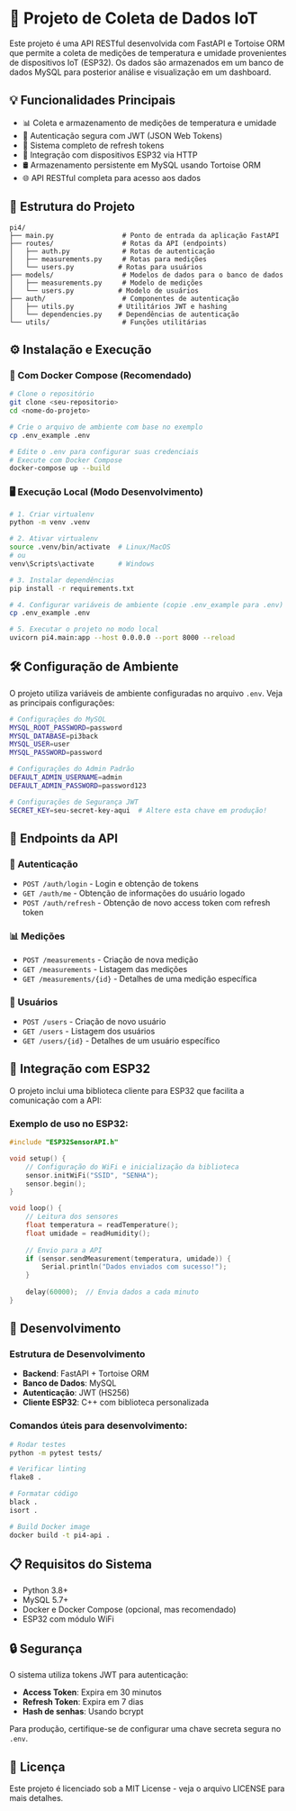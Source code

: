 # 🚀 Projeto de Coleta de Dados IoT

Este projeto é uma API RESTful desenvolvida com FastAPI e Tortoise ORM que permite a coleta de medições de temperatura e umidade provenientes de dispositivos IoT (ESP32). Os dados são armazenados em um banco de dados MySQL para posterior análise e visualização em um dashboard.

## 💡 Funcionalidades Principais
- 📊 Coleta e armazenamento de medições de temperatura e umidade
- 🔐 Autenticação segura com JWT (JSON Web Tokens)
- 🔄 Sistema completo de refresh tokens
- 📱 Integração com dispositivos ESP32 via HTTP
- 🛢️ Armazenamento persistente em MySQL usando Tortoise ORM
- 🌐 API RESTful completa para acesso aos dados

## 📁 Estrutura do Projeto
```
pi4/
├── main.py                 # Ponto de entrada da aplicação FastAPI
├── routes/                 # Rotas da API (endpoints)
│   ├── auth.py             # Rotas de autenticação
│   ├── measurements.py     # Rotas para medições
│   └── users.py           # Rotas para usuários
├── models/                 # Modelos de dados para o banco de dados
│   ├── measurements.py     # Modelo de medições
│   └── users.py           # Modelo de usuários
├── auth/                   # Componentes de autenticação
│   ├── utils.py           # Utilitários JWT e hashing
│   └── dependencies.py    # Dependências de autenticação
└── utils/                  # Funções utilitárias
```

## ⚙️ Instalação e Execução

### 🐳 Com Docker Compose (Recomendado)
```bash
# Clone o repositório
git clone <seu-repositorio>
cd <nome-do-projeto>

# Crie o arquivo de ambiente com base no exemplo
cp .env_example .env

# Edite o .env para configurar suas credenciais
# Execute com Docker Compose
docker-compose up --build
```

### 🖥️ Execução Local (Modo Desenvolvimento)
```bash
# 1. Criar virtualenv
python -m venv .venv

# 2. Ativar virtualenv
source .venv/bin/activate  # Linux/MacOS
# ou
venv\Scripts\activate      # Windows

# 3. Instalar dependências
pip install -r requirements.txt

# 4. Configurar variáveis de ambiente (copie .env_example para .env)
cp .env_example .env

# 5. Executar o projeto no modo local
uvicorn pi4.main:app --host 0.0.0.0 --port 8000 --reload
```

## 🛠️ Configuração de Ambiente

O projeto utiliza variáveis de ambiente configuradas no arquivo `.env`. Veja as principais configurações:

```bash
# Configurações do MySQL
MYSQL_ROOT_PASSWORD=password
MYSQL_DATABASE=pi3back
MYSQL_USER=user
MYSQL_PASSWORD=password

# Configurações do Admin Padrão
DEFAULT_ADMIN_USERNAME=admin
DEFAULT_ADMIN_PASSWORD=password123

# Configurações de Segurança JWT
SECRET_KEY=seu-secret-key-aqui  # Altere esta chave em produção!
```

## 📡 Endpoints da API

### 🔐 Autenticação
- `POST /auth/login` - Login e obtenção de tokens
- `GET /auth/me` - Obtenção de informações do usuário logado
- `POST /auth/refresh` - Obtenção de novo access token com refresh token

### 📊 Medições
- `POST /measurements` - Criação de nova medição
- `GET /measurements` - Listagem das medições
- `GET /measurements/{id}` - Detalhes de uma medição específica

### 👤 Usuários
- `POST /users` - Criação de novo usuário
- `GET /users` - Listagem dos usuários
- `GET /users/{id}` - Detalhes de um usuário específico

## 🤖 Integração com ESP32

O projeto inclui uma biblioteca cliente para ESP32 que facilita a comunicação com a API:

### Exemplo de uso no ESP32:
```cpp
#include "ESP32SensorAPI.h"

void setup() {
    // Configuração do WiFi e inicialização da biblioteca
    sensor.initWiFi("SSID", "SENHA");
    sensor.begin();
}

void loop() {
    // Leitura dos sensores
    float temperatura = readTemperature();
    float umidade = readHumidity();
    
    // Envio para a API
    if (sensor.sendMeasurement(temperatura, umidade)) {
        Serial.println("Dados enviados com sucesso!");
    }
    
    delay(60000);  // Envia dados a cada minuto
}
```

## 🔧 Desenvolvimento

### Estrutura de Desenvolvimento
- **Backend**: FastAPI + Tortoise ORM
- **Banco de Dados**: MySQL
- **Autenticação**: JWT (HS256)
- **Cliente ESP32**: C++ com biblioteca personalizada

### Comandos úteis para desenvolvimento:
```bash
# Rodar testes
python -m pytest tests/

# Verificar linting
flake8 .

# Formatar código
black .
isort .

# Build Docker image
docker build -t pi4-api .
```

## 📋 Requisitos do Sistema

- Python 3.8+
- MySQL 5.7+
- Docker e Docker Compose (opcional, mas recomendado)
- ESP32 com módulo WiFi

## 🔒 Segurança

O sistema utiliza tokens JWT para autenticação:
- **Access Token**: Expira em 30 minutos
- **Refresh Token**: Expira em 7 dias
- **Hash de senhas**: Usando bcrypt

Para produção, certifique-se de configurar uma chave secreta segura no `.env`.

## 📖 Licença

Este projeto é licenciado sob a MIT License - veja o arquivo LICENSE para mais detalhes.
